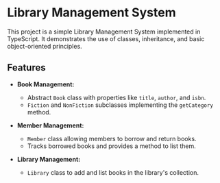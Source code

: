 # Library Management System

This project is a simple Library Management System implemented in TypeScript. It demonstrates the use of classes, inheritance, and basic object-oriented principles.

## Features

- **Book Management:**
  - Abstract `Book` class with properties like `title`, `author`, and `isbn`.
  - `Fiction` and `NonFiction` subclasses implementing the `getCategory` method.

- **Member Management:**
  - `Member` class allowing members to borrow and return books.
  - Tracks borrowed books and provides a method to list them.

- **Library Management:**
  - `Library` class to add and list books in the library's collection.
